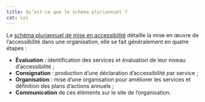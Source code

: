 ```yaml
---
title: Qu’est-ce que le schéma pluriannuel ?
cat: Loi
---
```


Le [schéma pluriannuel de mise en accessibilité](/obligations/schema-pluriannuel/) détaille la mise en œuvre de l’accessibilité dans une organisation, elle se fait généralement en quatre étapes :

- **Évaluation** : identification des services et évaluation de leur niveau d’accessibilité ;
- **Consignation** : production d’une déclaration d’accessibilité par service ;
- **Organisation** : mise d’une organisation pour améliorer les services et définition des plans d’actions annuels ;
- **Communication** de ces éléments sur le site de l’organisation.
